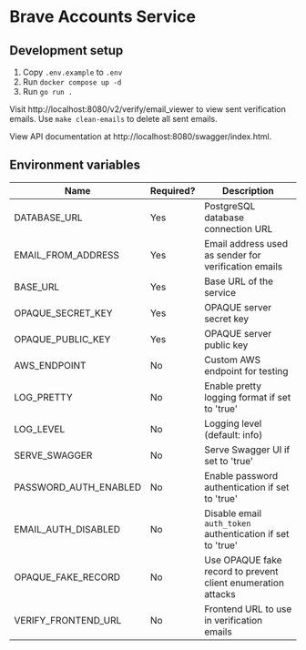# Brave Accounts Service

## Development setup

1. Copy `.env.example` to `.env`
2. Run `docker compose up -d`
3. Run `go run .`

Visit http://localhost:8080/v2/verify/email_viewer to view sent verification emails.
Use `make clean-emails` to delete all sent emails.

View API documentation at http://localhost:8080/swagger/index.html.

## Environment variables

| Name | Required? | Description |
|------|-----------|-------------|
| DATABASE_URL | Yes | PostgreSQL database connection URL |
| EMAIL_FROM_ADDRESS | Yes | Email address used as sender for verification emails |
| BASE_URL | Yes | Base URL of the service |
| OPAQUE_SECRET_KEY | Yes | OPAQUE server secret key |
| OPAQUE_PUBLIC_KEY | Yes | OPAQUE server public key |
| AWS_ENDPOINT | No | Custom AWS endpoint for testing |
| LOG_PRETTY | No | Enable pretty logging format if set to 'true' |
| LOG_LEVEL | No | Logging level (default: info) |
| SERVE_SWAGGER | No | Serve Swagger UI if set to 'true' |
| PASSWORD_AUTH_ENABLED | No | Enable password authentication if set to 'true' |
| EMAIL_AUTH_DISABLED | No | Disable email `auth_token` authentication if set to 'true' |
| OPAQUE_FAKE_RECORD | No | Use OPAQUE fake record to prevent client enumeration attacks |
| VERIFY_FRONTEND_URL | No | Frontend URL to use in verification emails |
